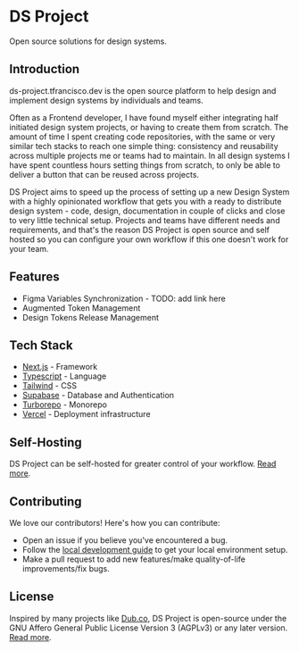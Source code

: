 # DS Project

Open source solutions for design systems.

## Introduction

ds-project.tfrancisco.dev is the open source platform to help design and implement design systems by individuals and teams.

Often as a Frontend developer, I have found myself either integrating half initiated design system projects, or having to create them from scratch.
The amount of time I spent creating code repositories, with the same or very similar tech stacks to reach one simple thing: consistency and reusability across multiple projects me or teams had to maintain. In all design systems I have spent countless hours setting things from scratch, to only be able to deliver a button that can be reused across projects.

DS Project aims to speed up the process of setting up a new Design System with a highly opinionated workflow that gets you with a ready to distribute design system - code, design, documentation in couple of clicks and close to very little technical setup.
Projects and teams have different needs and requirements, and that's the reason DS Project is open source and self hosted so you can configure your own workflow if this one doesn't work for your team.

## Features

- Figma Variables Synchronization - TODO: add link here
- Augmented Token Management
- Design Tokens Release Management

## Tech Stack

- [Next.js]() - Framework
- [Typescript]() - Language
- [Tailwind]() - CSS
- [Supabase]() - Database and Authentication
- [Turborepo]() - Monorepo
- [Vercel]() - Deployment infrastructure

## Self-Hosting

DS Project can be self-hosted for greater control of your workflow. [Read more](/docs/self-hosting.md).

## Contributing

We love our contributors! Here's how you can contribute:

- Open an issue if you believe you've encountered a bug.
- Follow the [local development guide](/docs/local-development.md) to get your local environment setup.
- Make a pull request to add new features/make quality-of-life improvements/fix bugs.

## License

Inspired by many projects like [Dub.co](https://dub.co/), DS Project is open-source under the GNU Affero General Public License Version 3 (AGPLv3) or any later version. [Read more]().
